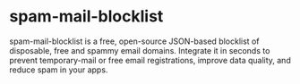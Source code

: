 # spam-mail-blocklist
spam-mail-blocklist is a free, open-source JSON-based blocklist of disposable, free and spammy email domains. Integrate it in seconds to prevent temporary-mail or free email registrations, improve data quality, and reduce spam in your apps. 
